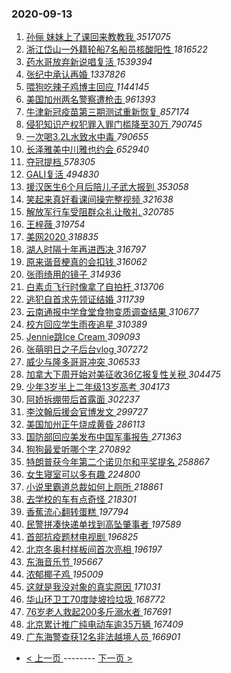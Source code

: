 ### 2020-09-13 
1. [ 孙俪 妹妹上了课回来教教我 ](https://s.weibo.com/weibo?q=%E5%AD%99%E4%BF%AA%20%E5%A6%B9%E5%A6%B9%E4%B8%8A%E4%BA%86%E8%AF%BE%E5%9B%9E%E6%9D%A5%E6%95%99%E6%95%99%E6%88%91&Refer=top) *3517075*
1. [ 浙江岱山一外籍轮船7名船员核酸阳性 ](https://s.weibo.com/weibo?q=%23%E6%B5%99%E6%B1%9F%E5%B2%B1%E5%B1%B1%E4%B8%80%E5%A4%96%E7%B1%8D%E8%BD%AE%E8%88%B97%E5%90%8D%E8%88%B9%E5%91%98%E6%A0%B8%E9%85%B8%E9%98%B3%E6%80%A7%23&Refer=top) *1816522*
1. [ 药水哥放弃新说唱复活 ](https://s.weibo.com/weibo?q=%23%E8%8D%AF%E6%B0%B4%E5%93%A5%E6%94%BE%E5%BC%83%E6%96%B0%E8%AF%B4%E5%94%B1%E5%A4%8D%E6%B4%BB%23&Refer=top) *1539394*
1. [ 张纪中承认再婚 ](https://s.weibo.com/weibo?q=%23%E5%BC%A0%E7%BA%AA%E4%B8%AD%E6%89%BF%E8%AE%A4%E5%86%8D%E5%A9%9A%23&Refer=top) *1337826*
1. [ 喂狗吃辣子鸡博主回应 ](https://s.weibo.com/weibo?q=%23%E5%96%82%E7%8B%97%E5%90%83%E8%BE%A3%E5%AD%90%E9%B8%A1%E5%8D%9A%E4%B8%BB%E5%9B%9E%E5%BA%94%23&Refer=top) *1144145*
1. [ 美国加州两名警察遭枪击 ](https://s.weibo.com/weibo?q=%23%E7%BE%8E%E5%9B%BD%E5%8A%A0%E5%B7%9E%E4%B8%A4%E5%90%8D%E8%AD%A6%E5%AF%9F%E9%81%AD%E6%9E%AA%E5%87%BB%23&Refer=top) *961393*
1. [ 牛津新冠疫苗第三期测试重新恢复 ](https://s.weibo.com/weibo?q=%23%E7%89%9B%E6%B4%A5%E6%96%B0%E5%86%A0%E7%96%AB%E8%8B%97%E7%AC%AC%E4%B8%89%E6%9C%9F%E6%B5%8B%E8%AF%95%E9%87%8D%E6%96%B0%E6%81%A2%E5%A4%8D%23&Refer=top) *857174*
1. [ 侵犯知识产权犯罪入罪门槛降至30万 ](https://s.weibo.com/weibo?q=%E4%BE%B5%E7%8A%AF%E7%9F%A5%E8%AF%86%E4%BA%A7%E6%9D%83%E7%8A%AF%E7%BD%AA%E5%85%A5%E7%BD%AA%E9%97%A8%E6%A7%9B%E9%99%8D%E8%87%B330%E4%B8%87&Refer=top) *790745*
1. [ 一次喝3.2L水致水中毒 ](https://s.weibo.com/weibo?q=%23%E4%B8%80%E6%AC%A1%E5%96%9D3.2L%E6%B0%B4%E8%87%B4%E6%B0%B4%E4%B8%AD%E6%AF%92%23&Refer=top) *790655*
1. [ 长泽雅美中川雅也约会 ](https://s.weibo.com/weibo?q=%23%E9%95%BF%E6%B3%BD%E9%9B%85%E7%BE%8E%E4%B8%AD%E5%B7%9D%E9%9B%85%E4%B9%9F%E7%BA%A6%E4%BC%9A%23&Refer=top) *652940*
1. [ 夺冠提档 ](https://s.weibo.com/weibo?q=%E5%A4%BA%E5%86%A0%E6%8F%90%E6%A1%A3&Refer=top) *578305*
1. [ GALI复活 ](https://s.weibo.com/weibo?q=GALI%E5%A4%8D%E6%B4%BB&Refer=top) *494830*
1. [ 援汉医生6个月后陪儿子武大报到 ](https://s.weibo.com/weibo?q=%23%E6%8F%B4%E6%B1%89%E5%8C%BB%E7%94%9F6%E4%B8%AA%E6%9C%88%E5%90%8E%E9%99%AA%E5%84%BF%E5%AD%90%E6%AD%A6%E5%A4%A7%E6%8A%A5%E5%88%B0%23&Refer=top) *353058*
1. [ 笑起来真好看课间操完整视频 ](https://s.weibo.com/weibo?q=%23%E7%AC%91%E8%B5%B7%E6%9D%A5%E7%9C%9F%E5%A5%BD%E7%9C%8B%E8%AF%BE%E9%97%B4%E6%93%8D%E5%AE%8C%E6%95%B4%E8%A7%86%E9%A2%91%23&Refer=top) *321638*
1. [ 解放军行车受阻群众礼让敬礼 ](https://s.weibo.com/weibo?q=%23%E8%A7%A3%E6%94%BE%E5%86%9B%E8%A1%8C%E8%BD%A6%E5%8F%97%E9%98%BB%E7%BE%A4%E4%BC%97%E7%A4%BC%E8%AE%A9%E6%95%AC%E7%A4%BC%23&Refer=top) *320785*
1. [ 王梓薇 ](https://s.weibo.com/weibo?q=%E7%8E%8B%E6%A2%93%E8%96%87&Refer=top) *319754*
1. [ 美网2020 ](https://s.weibo.com/weibo?q=%23%E7%BE%8E%E7%BD%912020%23&Refer=top) *318835*
1. [ 湖人时隔十年再进西决 ](https://s.weibo.com/weibo?q=%23%E6%B9%96%E4%BA%BA%E6%97%B6%E9%9A%94%E5%8D%81%E5%B9%B4%E5%86%8D%E8%BF%9B%E8%A5%BF%E5%86%B3%23&Refer=top) *316797*
1. [ 原来谐音梗真的会扣钱 ](https://s.weibo.com/weibo?q=%23%E5%8E%9F%E6%9D%A5%E8%B0%90%E9%9F%B3%E6%A2%97%E7%9C%9F%E7%9A%84%E4%BC%9A%E6%89%A3%E9%92%B1%23&Refer=top) *316062*
1. [ 张雨绮用的镜子 ](https://s.weibo.com/weibo?q=%23%E5%BC%A0%E9%9B%A8%E7%BB%AE%E7%94%A8%E7%9A%84%E9%95%9C%E5%AD%90%23&Refer=top) *314936*
1. [ 白素贞飞行时像拿了自拍杆 ](https://s.weibo.com/weibo?q=%23%E7%99%BD%E7%B4%A0%E8%B4%9E%E9%A3%9E%E8%A1%8C%E6%97%B6%E5%83%8F%E6%8B%BF%E4%BA%86%E8%87%AA%E6%8B%8D%E6%9D%86%23&Refer=top) *313706*
1. [ 逃犯自首求先领证结婚 ](https://s.weibo.com/weibo?q=%23%E9%80%83%E7%8A%AF%E8%87%AA%E9%A6%96%E6%B1%82%E5%85%88%E9%A2%86%E8%AF%81%E7%BB%93%E5%A9%9A%23&Refer=top) *311739*
1. [ 云南通报中学食堂食物变质调查结果 ](https://s.weibo.com/weibo?q=%23%E4%BA%91%E5%8D%97%E9%80%9A%E6%8A%A5%E4%B8%AD%E5%AD%A6%E9%A3%9F%E5%A0%82%E9%A3%9F%E7%89%A9%E5%8F%98%E8%B4%A8%E8%B0%83%E6%9F%A5%E7%BB%93%E6%9E%9C%23&Refer=top) *310677*
1. [ 校方回应学生雨夜追星 ](https://s.weibo.com/weibo?q=%23%E6%A0%A1%E6%96%B9%E5%9B%9E%E5%BA%94%E5%AD%A6%E7%94%9F%E9%9B%A8%E5%A4%9C%E8%BF%BD%E6%98%9F%23&Refer=top) *310389*
1. [ Jennie跳Ice Cream ](https://s.weibo.com/weibo?q=Jennie%E8%B7%B3Ice%20Cream&Refer=top) *309093*
1. [ 张萌明日之子后台vlog ](https://s.weibo.com/weibo?q=%23%E5%BC%A0%E8%90%8C%E6%98%8E%E6%97%A5%E4%B9%8B%E5%AD%90%E5%90%8E%E5%8F%B0vlog%23&Refer=top) *307272*
1. [ 威少与隆多哥哥冲突 ](https://s.weibo.com/weibo?q=%E5%A8%81%E5%B0%91%E4%B8%8E%E9%9A%86%E5%A4%9A%E5%93%A5%E5%93%A5%E5%86%B2%E7%AA%81&Refer=top) *306533*
1. [ 加拿大下周开始对美征收36亿报复性关税 ](https://s.weibo.com/weibo?q=%23%E5%8A%A0%E6%8B%BF%E5%A4%A7%E4%B8%8B%E5%91%A8%E5%BC%80%E5%A7%8B%E5%AF%B9%E7%BE%8E%E5%BE%81%E6%94%B636%E4%BA%BF%E6%8A%A5%E5%A4%8D%E6%80%A7%E5%85%B3%E7%A8%8E%23&Refer=top) *304475*
1. [ 少年3岁半上二年级13岁高考 ](https://s.weibo.com/weibo?q=%23%E5%B0%91%E5%B9%B43%E5%B2%81%E5%8D%8A%E4%B8%8A%E4%BA%8C%E5%B9%B4%E7%BA%A713%E5%B2%81%E9%AB%98%E8%80%83%23&Refer=top) *304173*
1. [ 阿娇拆绷带后首露面 ](https://s.weibo.com/weibo?q=%23%E9%98%BF%E5%A8%87%E6%8B%86%E7%BB%B7%E5%B8%A6%E5%90%8E%E9%A6%96%E9%9C%B2%E9%9D%A2%23&Refer=top) *302237*
1. [ 李汶翰后援会官博发文 ](https://s.weibo.com/weibo?q=%23%E6%9D%8E%E6%B1%B6%E7%BF%B0%E5%90%8E%E6%8F%B4%E4%BC%9A%E5%AE%98%E5%8D%9A%E5%8F%91%E6%96%87%23&Refer=top) *299727*
1. [ 美国加州正午烧成黄昏 ](https://s.weibo.com/weibo?q=%23%E7%BE%8E%E5%9B%BD%E5%8A%A0%E5%B7%9E%E6%AD%A3%E5%8D%88%E7%83%A7%E6%88%90%E9%BB%84%E6%98%8F%23&Refer=top) *286113*
1. [ 国防部回应美发布中国军事报告 ](https://s.weibo.com/weibo?q=%23%E5%9B%BD%E9%98%B2%E9%83%A8%E5%9B%9E%E5%BA%94%E7%BE%8E%E5%8F%91%E5%B8%83%E4%B8%AD%E5%9B%BD%E5%86%9B%E4%BA%8B%E6%8A%A5%E5%91%8A%23&Refer=top) *271363*
1. [ 狗狗最爱听哪个字 ](https://s.weibo.com/weibo?q=%23%E7%8B%97%E7%8B%97%E6%9C%80%E7%88%B1%E5%90%AC%E5%93%AA%E4%B8%AA%E5%AD%97%23&Refer=top) *270892*
1. [ 特朗普获今年第二个诺贝尔和平奖提名 ](https://s.weibo.com/weibo?q=%23%E7%89%B9%E6%9C%97%E6%99%AE%E8%8E%B7%E4%BB%8A%E5%B9%B4%E7%AC%AC%E4%BA%8C%E4%B8%AA%E8%AF%BA%E8%B4%9D%E5%B0%94%E5%92%8C%E5%B9%B3%E5%A5%96%E6%8F%90%E5%90%8D%23&Refer=top) *258867*
1. [ 女生寝室可以多有趣 ](https://s.weibo.com/weibo?q=%23%E5%A5%B3%E7%94%9F%E5%AF%9D%E5%AE%A4%E5%8F%AF%E4%BB%A5%E5%A4%9A%E6%9C%89%E8%B6%A3%23&Refer=top) *224800*
1. [ 小说里霸道总裁如何上厕所 ](https://s.weibo.com/weibo?q=%23%E5%B0%8F%E8%AF%B4%E9%87%8C%E9%9C%B8%E9%81%93%E6%80%BB%E8%A3%81%E5%A6%82%E4%BD%95%E4%B8%8A%E5%8E%95%E6%89%80%23&Refer=top) *218861*
1. [ 去学校的车有点奇怪 ](https://s.weibo.com/weibo?q=%23%E5%8E%BB%E5%AD%A6%E6%A0%A1%E7%9A%84%E8%BD%A6%E6%9C%89%E7%82%B9%E5%A5%87%E6%80%AA%23&Refer=top) *218301*
1. [ 香蕉流心翻转蛋糕 ](https://s.weibo.com/weibo?q=%23%E9%A6%99%E8%95%89%E6%B5%81%E5%BF%83%E7%BF%BB%E8%BD%AC%E8%9B%8B%E7%B3%95%23&Refer=top) *197794*
1. [ 民警拼凑快递单找到高坠肇事者 ](https://s.weibo.com/weibo?q=%E6%B0%91%E8%AD%A6%E6%8B%BC%E5%87%91%E5%BF%AB%E9%80%92%E5%8D%95%E6%89%BE%E5%88%B0%E9%AB%98%E5%9D%A0%E8%82%87%E4%BA%8B%E8%80%85&Refer=top) *197589*
1. [ 首部抗疫题材电视剧 ](https://s.weibo.com/weibo?q=%23%E9%A6%96%E9%83%A8%E6%8A%97%E7%96%AB%E9%A2%98%E6%9D%90%E7%94%B5%E8%A7%86%E5%89%A7%23&Refer=top) *196825*
1. [ 北京冬奥村样板间首次亮相 ](https://s.weibo.com/weibo?q=%23%E5%8C%97%E4%BA%AC%E5%86%AC%E5%A5%A5%E6%9D%91%E6%A0%B7%E6%9D%BF%E9%97%B4%E9%A6%96%E6%AC%A1%E4%BA%AE%E7%9B%B8%23&Refer=top) *196197*
1. [ 东海音乐节 ](https://s.weibo.com/weibo?q=%E4%B8%9C%E6%B5%B7%E9%9F%B3%E4%B9%90%E8%8A%82&Refer=top) *195667*
1. [ 浓郁椰子鸡 ](https://s.weibo.com/weibo?q=%23%E6%B5%93%E9%83%81%E6%A4%B0%E5%AD%90%E9%B8%A1%23&Refer=top) *195009*
1. [ 这就是我没对象的真实原因 ](https://s.weibo.com/weibo?q=%23%E8%BF%99%E5%B0%B1%E6%98%AF%E6%88%91%E6%B2%A1%E5%AF%B9%E8%B1%A1%E7%9A%84%E7%9C%9F%E5%AE%9E%E5%8E%9F%E5%9B%A0%23&Refer=top) *171031*
1. [ 华山环卫工70度陡坡捡垃圾 ](https://s.weibo.com/weibo?q=%23%E5%8D%8E%E5%B1%B1%E7%8E%AF%E5%8D%AB%E5%B7%A570%E5%BA%A6%E9%99%A1%E5%9D%A1%E6%8D%A1%E5%9E%83%E5%9C%BE%23&Refer=top) *168772*
1. [ 76岁老人救起200多斤溺水者 ](https://s.weibo.com/weibo?q=%2376%E5%B2%81%E8%80%81%E4%BA%BA%E6%95%91%E8%B5%B7200%E5%A4%9A%E6%96%A4%E6%BA%BA%E6%B0%B4%E8%80%85%23&Refer=top) *167691*
1. [ 北京累计推广纯电动车逾35万辆 ](https://s.weibo.com/weibo?q=%E5%8C%97%E4%BA%AC%E7%B4%AF%E8%AE%A1%E6%8E%A8%E5%B9%BF%E7%BA%AF%E7%94%B5%E5%8A%A8%E8%BD%A6%E9%80%BE35%E4%B8%87%E8%BE%86&Refer=top) *167409*
1. [ 广东海警查获12名非法越境人员 ](https://s.weibo.com/weibo?q=%E5%B9%BF%E4%B8%9C%E6%B5%B7%E8%AD%A6%E6%9F%A5%E8%8E%B712%E5%90%8D%E9%9D%9E%E6%B3%95%E8%B6%8A%E5%A2%83%E4%BA%BA%E5%91%98&Refer=top) *166901* 

- [ < 上一页 ](https://github.com/able8/weibo-hot-record/blob/master/2020-09-12.md) -------- [ 下一页 > ](https://github.com/able8/weibo-hot-record/blob/master/2020-09-14.md)
